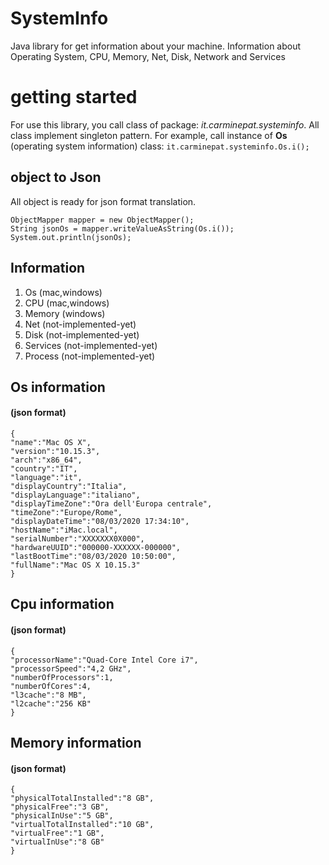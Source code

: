 ﻿# SystemInfo

Java library for get information about your machine. Information about Operating System, CPU, Memory, Net, Disk, Network and Services


# getting started

For use this library,
you call class of package: *it.carminepat.systeminfo*. 
All class implement singleton pattern. For example, call instance of **Os** (operating system information) class: `it.carminepat.systeminfo.Os.i();`

## object to Json

All object is ready for json format translation.

    ObjectMapper mapper = new ObjectMapper();
    String jsonOs = mapper.writeValueAsString(Os.i());
    System.out.println(jsonOs);

## Information
 1. Os (mac,windows)
 2. CPU (mac,windows)
 3. Memory (windows)
 4. Net (not-implemented-yet)
 5. Disk (not-implemented-yet)
 6. Services (not-implemented-yet)
 7. Process (not-implemented-yet)

## Os information
####  (json format)

    {
    "name":"Mac OS X",  
    "version":"10.15.3",  
    "arch":"x86_64",  
    "country":"IT",  
    "language":"it",  
    "displayCountry":"Italia",  
    "displayLanguage":"italiano",  
    "displayTimeZone":"Ora dell'Europa centrale",  
    "timeZone":"Europe/Rome",  
    "displayDateTime":"08/03/2020 17:34:10",  
    "hostName":"iMac.local",  
    "serialNumber":"XXXXXXX0X000",  
    "hardwareUUID":"000000-XXXXXX-000000",  
    "lastBootTime":"08/03/2020 10:50:00",  
    "fullName":"Mac OS X 10.15.3" 
    }

## Cpu information
#### (json format)

    {
	"processorName":"Quad-Core Intel Core i7",  
	"processorSpeed":"4,2 GHz",  
	"numberOfProcessors":1,  
	"numberOfCores":4,  
	"l3cache":"8 MB",  
	"l2cache":"256 KB"  
	}
## Memory information
#### (json format)

    {
	"physicalTotalInstalled":"8 GB",  
	"physicalFree":"3 GB",  
	"physicalInUse":"5 GB",  
	"virtualTotalInstalled":"10 GB",  
	"virtualFree":"1 GB",  
	"virtualInUse":"8 GB"  
	}

